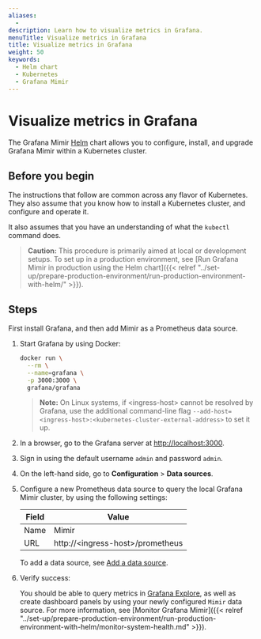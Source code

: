 ```yaml
---
aliases:
  -
description: Learn how to visualize metrics in Grafana.
menuTitle: Visualize metrics in Grafana
title: Visualize metrics in Grafana
weight: 50
keywords:
  - Helm chart
  - Kubernetes
  - Grafana Mimir
---
```


# Visualize metrics in Grafana

The Grafana Mimir [Helm](https://helm.sh/) chart allows you to configure, install, and upgrade Grafana Mimir within a Kubernetes cluster.

## Before you begin

The instructions that follow are common across any flavor of Kubernetes. They also assume that you know how to install a Kubernetes cluster, and configure and operate it.

It also assumes that you have an understanding of what the `kubectl` command does.

> **Caution:** This procedure is primarily aimed at local or development setups. To set up in a production environment, see [Run Grafana Mimir in production using the Helm chart]({{< relref "../set-up/prepare-production-environment/run-production-environment-with-helm/" >}}).

## Steps

First install Grafana, and then add Mimir as a Prometheus data source.

1. Start Grafana by using Docker:

   ```bash
   docker run \
     --rm \
     --name=grafana \
     -p 3000:3000 \
     grafana/grafana
   ```

   > **Note:** On Linux systems, if \<ingress-host\> cannot be resolved by Grafana, use the additional command-line flag `--add-host=<ingress-host>:<kubernetes-cluster-external-address>` to set it up.

1. In a browser, go to the Grafana server at [http://localhost:3000](http://localhost:3000).
1. Sign in using the default username `admin` and password `admin`.
1. On the left-hand side, go to **Configuration** > **Data sources**.
1. Configure a new Prometheus data source to query the local Grafana Mimir cluster, by using the following settings:

   | Field | Value                              |
   | ----- | ---------------------------------- |
   | Name  | Mimir                              |
   | URL   | http://\<ingress-host\>/prometheus |

   To add a data source, see [Add a data source](/docs/grafana/latest/datasources/add-a-data-source/).

1. Verify success:

   You should be able to query metrics in [Grafana Explore](http://localhost:3000/explore),
   as well as create dashboard panels by using your newly configured `Mimir` data source.
   For more information, see [Monitor Grafana Mimir]({{< relref "../set-up/prepare-production-environment/run-production-environment-with-helm/monitor-system-health.md" >}}).
